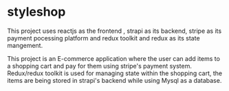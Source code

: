 # styleshop

This project uses reactjs as the frontend , strapi as its backend, stripe as its payment pocessing platform and redux toolkit and redux as its state mangement.

This project is an E-commerce application where the user can add items to a shopping cart and pay for them using stripe's payment system. Redux/redux toolkit is used for managing state within the shopping cart, the items are being stored in strapi's backend while using Mysql as a database. 
